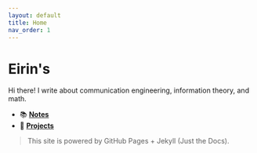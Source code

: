 ```yaml
---
layout: default
title: Home
nav_order: 1
---
```


# Eirin's 

Hi there! I write about communication engineering, information theory, and math.

- 📚 [**Notes**](./notes)
- 🧪 [**Projects**](./projects) 
<!-- - 🧮 Supports inline math like $I(X;Y) = H(X) - H(X\mid Y)$. -->

> This site is powered by GitHub Pages + Jekyll (Just the Docs).